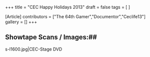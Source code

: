 +++
title = "CEC Happy Holidays 2013"
draft = false
tags = [ ]

[Article]
contributors = ["The 64th Gamer","Documentor","Ceclife13"]
gallery = []
+++
## Showtape Scans / Images:## 
<gallery>
s-l1600.jpg|CEC-Stage DVD
</gallery>